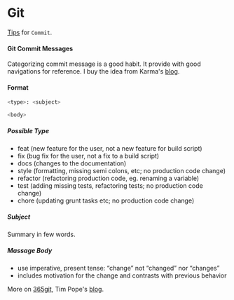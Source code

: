 # Git

[Tips](https://medium.com/walmartlabs/check-out-these-5-git-tips-before-your-next-commit-c1c7a5ae34d1) for `Commit`. 

#### Git Commit Messages

Categorizing commit message is a good habit. It provide with good navigations for reference. I buy the idea from Karma's [blog](http://karma-runner.github.io/0.10/dev/git-commit-msg.html).

#### Format

```bash
<type>: <subject>

<body>

```

##### Possible Type

- feat (new feature for the user, not a new feature for build script)
- fix (bug fix for the user, not a fix to a build script)
- docs (changes to the documentation)
- style (formatting, missing semi colons, etc; no production code change)
- refactor (refactoring production code, eg. renaming a variable)
- test (adding missing tests, refactoring tests; no production code change)
- chore (updating grunt tasks etc; no production code change)
##### Subject

Summary in few words.

##### Massage Body

- use imperative, present tense: “change” not “changed” nor “changes”
- includes motivation for the change and contrasts with previous behavior

More on [365git](https://365git.tumblr.com/post/3308646748/writing-git-commit-messages), Tim Pope's [blog](https://tbaggery.com/2008/04/19/a-note-about-git-commit-messages.html).
